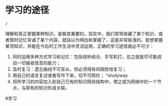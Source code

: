 # 学习的途径
```ActivityHistory
/
```
理解和真正掌握某种知识，是极其重要的。现实中，我们常常收藏了某个知识，或者暂时记忆背诵了某个内容，就自以为明白和掌握了，这是非常肤浅的。若想掌握某项知识，并能在今后的工作生活中灵活运用，正确的学习途径就必不可少：

1. 同时运用多种方式学习和记忆：包括视听结合、手写机打，总之就是尽可能调动一切接收信息的能力；
2. 及时复习：遗忘曲线不可盲从，但必须得有间隔性地复习；
3. 用自己的语言复述或者写作下来，切不可照抄； ^studyway
4. 将所学习的内容加入到自己已有的知识网状结构中，使之成为网络中的一个节点，与原有的知识形成关联。

#学习

